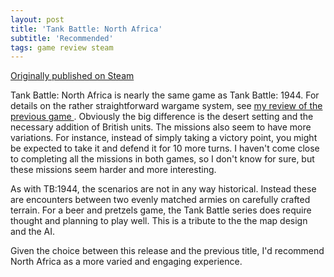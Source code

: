 ```yaml
---
layout: post
title: 'Tank Battle: North Africa'
subtitle: 'Recommended'
tags: game review steam
---
```


[Originally published on Steam](https://steamcommunity.com/id/jlericson/recommended/465750/)


 Tank Battle: North Africa is nearly the same game as Tank Battle: 1944. For details on the rather straightforward wargame system, see
 <a class="bb_link" href="https://steamcommunity.com/id/jlericson/recommended/396320" target="_blank" rel="noreferrer">
  my review of the previous game
 </a>
 . Obviously the big difference is the desert setting and the necessary addition of British units. The missions also seem to have more variations. For instance, instead of simply taking a victory point, you might be expected to take it and defend it for 10 more turns. I haven't come close to completing all the missions in both games, so I don't know for sure, but these missions seem harder and more interesting.
 

 

 As with TB:1944, the scenarios are not in any way historical. Instead these are encounters between two evenly matched armies on carefully crafted terrain. For a beer and pretzels game, the Tank Battle series does require thought and planning to play well. This is a tribute to the the map design and the AI.
 

 

 Given the choice between this release and the previous title, I'd recommend North Africa as a more varied and engaging experience.
